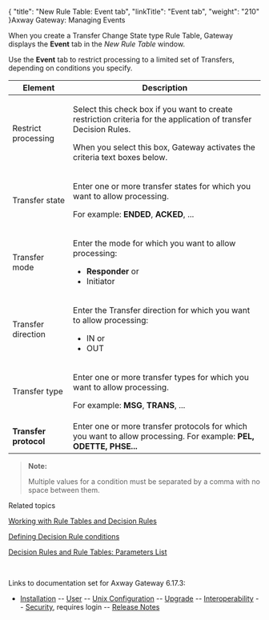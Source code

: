 {
    "title": "New Rule Table: Event tab",
    "linkTitle": "Event tab",
    "weight": "210"
}<span class="mc-variable axway_variables.Component_Long_Name variable">Axway Gateway</span>: Managing Events

When you create a Transfer Change State type Rule Table, Gateway displays the <span style="font-weight: bold;">Event</span> tab in the <span style="font-style: italic;">New Rule Table</span> window.

Use the <span style="font-weight: bold;">Event</span> tab to restrict processing to a limited set of Transfers, depending on conditions you specify.

<table>
         
         
         
   
   <thead>
      <tr>
<th class="HeadE-Column1-Header1">Element         </th>
<th class="HeadD-Column1-Header1">Description         </th>
      </tr>
   </thead>
   <tbody>
      <tr>
         <td><p>Restrict processing</p>         </td>
         <td><p>Select this check box if you want to create restriction criteria for the application of transfer Decision Rules.</p>
<p>When you select this box, Gateway activates the criteria text boxes below.</p>         </td>
      </tr>
      <tr>
         <td><p>Transfer state</p>         </td>
         <td><p>Enter one or more transfer states for which you want to allow processing.</p>
<p>For example: <span style="font-weight: bold;">ENDED</span>, <span style="font-weight: bold;">ACKED</span>, ...</p>         </td>
      </tr>
      <tr>
         <td><p>Transfer mode</p>         </td>
         <td><p>Enter the mode for which you want to allow processing:</p>
<ul>
<li><span style="font-weight: bold;">Responder</span> or</li>
<li>Initiator</li>
</ul>         </td>
      </tr>
      <tr>
         <td><p>Transfer direction</p>         </td>
         <td><p>Enter the Transfer direction for which you want to allow processing:</p>
<ul>
<li>IN<span style="font-weight: normal;"> or</span></li>
<li>OUT</li>
</ul>         </td>
      </tr>
      <tr>
         <td><p>Transfer type</p>         </td>
         <td><p>Enter one or more transfer types for which you want to allow processing.</p>
<p>For example: <span style="font-weight: bold;">MSG</span>, <span style="font-weight: bold;">TRANS</span>, ...</p>         </td>
      </tr>
      <tr>
         <td><strong>Transfer protocol</strong>         </td>
         <td>Enter one or more transfer protocols for which you want to allow processing.
For example: <strong>PEL, ODETTE, PHSE...</strong>         </td>
      </tr>
   </tbody>
</table>

> **Note:**
>
> Multiple values for a condition must be separated by a comma with no space between them.

Related topics

[Working with Rule Tables and Decision Rules](../../working_with_rule_tables_and_decision_rules(gui))

[Defining Decision Rule conditions](../../defining_decision_rule_conditions)

[Decision Rules and Rule Tables: Parameters List](../../working_with_decision_rules_cli/decision_rules_rule_tables_parameter_list)

 

Links to documentation set for Axway Gateway <span class="mc-variable axway_variables.Release_Number variable">6.17.3</span>:

-   [Installation](#) -- [User](#) -- [Unix Configuration](#) -- [Upgrade](#) -- [Interoperability](#) -- [Security](#), requires login -- [Release Notes](#)
